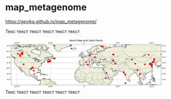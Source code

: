 # map_metagenome
https://gevika.github.io/map_metagenome/

Текс текст текст текст текст текст
<!-- START-MAP-INSERT -->
<div>
    <img src="./images/map_image.png" alt="My Map">
</div>
<!-- END-MAP-INSERT -->
Текс текст текст текст текст текст
